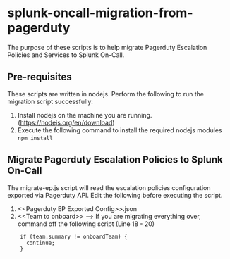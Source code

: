 # splunk-oncall-migration-from-pagerduty
The purpose of these scripts is to help migrate Pagerduty Escalation Policies and Services to Splunk On-Call. 

## Pre-requisites
These scripts are written in nodejs. Perform the following to run the migration script successfully:
1. Install nodejs on the machine you are running. (https://nodejs.org/en/download)
2. Execute the following command to install the required nodejs modules
```npm install```

## Migrate Pagerduty Escalation Policies to Splunk On-Call
The migrate-ep.js script will read the escalation policies configuration exported via Pagerduty API. Edit the following before executing the script. 
1. <\<Pagerduty EP Exported Config\>>.json
2. <\<Team to onboard\>> --> If you are migrating everything over, command off the following script (Line 18 - 20)
```
    if (team.summary != onboardTeam) {
      continue;
    }
```
